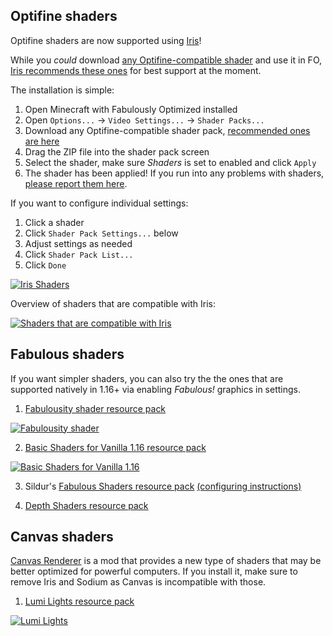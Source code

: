 ## Optifine shaders

Optifine shaders are now supported using [Iris](https://www.curseforge.com/minecraft/mc-mods/irisshaders)!

While you _could_ download [any Optifine-compatible shader](https://www.curseforge.com/minecraft/customization/configuration?filter-sort=5) and use it in FO, [Iris recommends these ones](https://github.com/IrisShaders/Iris/blob/trunk/docs/supportedshaders.md) for best support at the moment.

The installation is simple:

1. Open Minecraft with Fabulously Optimized installed
2. Open `Options...` -> `Video Settings...` -> `Shader Packs...`
3. Download any Optifine-compatible shader pack, [recommended ones are here](https://github.com/IrisShaders/Iris/blob/trunk/docs/supportedshaders.md)
4. Drag the ZIP file into the shader pack screen
5. Select the shader, make sure _Shaders_ is set to enabled and click `Apply`
6. The shader has been applied! If you run into any problems with shaders, [please report them here](https://github.com/IrisShaders/Iris/issues).

If you want to configure individual settings:

1. Click a shader
2. Click `Shader Pack Settings...` below
3. Adjust settings as needed
4. Click `Shader Pack List...`
5. Click `Done`

[![Iris Shaders](https://img.youtube.com/vi/NxByV5aejEc/0.jpg)](https://youtu.be/NxByV5aejEc?t=344)

Overview of shaders that are compatible with Iris:

[![Shaders that are compatible with Iris](https://img.youtube.com/vi/8j6gUbM-Yl8/0.jpg)](https://youtu.be/8j6gUbM-Yl8?t=51)

## Fabulous shaders

If you want simpler shaders, you can also try the the ones that are supported natively in 1.16+ via enabling _Fabulous!_ graphics in settings.

1. [Fabulousity shader resource pack](https://github.com/ScottoMotto/Fabulousity#fabulousity)

[![Fabulousity shader](https://img.youtube.com/vi/luzgOwKt6_c/0.jpg)](https://youtu.be/luzgOwKt6_c?t=126)

2. [Basic Shaders for Vanilla 1.16 resource pack](https://github.com/bradleyq/mc_vanilla_shaders#basic-shaders-for-vanilla-116)

[![Basic Shaders for Vanilla 1.16](https://img.youtube.com/vi/dRnlaRx3zBY/0.jpg)](https://youtu.be/dRnlaRx3zBY?t=24)

3. Sildur's [Fabulous Shaders resource pack](https://sildurs-shaders.github.io/downloads/) [(configuring instructions)](https://sildurs-shaders.github.io/install/#fabulous)

4. [Depth Shaders resource pack](https://github.com/onnowhere/depth_shaders/releases)

## Canvas shaders

[Canvas Renderer](https://www.curseforge.com/minecraft/mc-mods/canvas-renderer) is a mod that provides a new type of shaders that may be better optimized for powerful computers. If you install it, make sure to remove Iris and Sodium as Canvas is incompatible with those.

1. [Lumi Lights resource pack](https://spiralhalo.github.io)

[![Lumi Lights](https://img.youtube.com/vi/P_160odtr50/0.jpg)](https://youtu.be/P_160odtr50)
